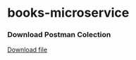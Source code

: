 # books-microservice

### Download Postman Colection

[Download file](books_microservice.postman_collection.json)
